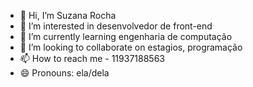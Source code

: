 - 👋 Hi, I’m Suzana Rocha
- 👀 I’m interested in desenvolvedor de front-end
- 🌱 I’m currently learning engenharia de computação
- 💞️ I’m looking to collaborate on estagios, programação
- 📫 How to reach me - 11937188563
- 😄 Pronouns: ela/dela

<!---
mixxsuuh/mixxsuuh is a ✨ special ✨ repository because its `README.md` (this file) appears on your GitHub profile.
You can click the Preview link to take a look at your changes.
--->
